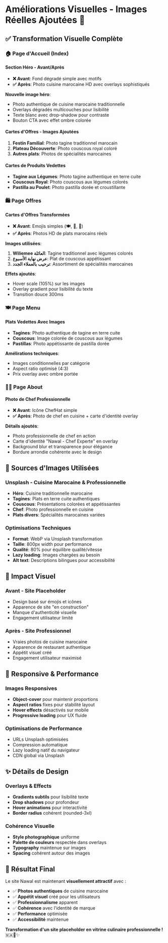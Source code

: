 # Améliorations Visuelles - Images Réelles Ajoutées 📸

## ✅ **Transformation Visuelle Complète**

### **🏠 Page d'Accueil (Index)**

#### **Section Héro - Avant/Après**
- **❌ Avant**: Fond dégradé simple avec motifs
- **✅ Après**: Photo cuisine marocaine HD avec overlays sophistiqués

**Nouvelle image héro**: 
- Photo authentique de cuisine marocaine traditionnelle
- Overlays dégradés multicouches pour lisibilité
- Texte blanc avec drop-shadow pour contraste
- Bouton CTA avec effet ombre colorée

#### **Cartes d'Offres - Images Ajoutées**
1. **Festin Familial**: Photo tagine traditionnel marocain
2. **Plateau Découverte**: Photo couscous royal coloré
3. **Autres plats**: Photos de spécialités marocaines

#### **Cartes de Produits Vedettes**
- **Tagine aux Légumes**: Photo tagine authentique en terre cuite
- **Couscous Royal**: Photo couscous aux légumes colorés  
- **Pastilla au Poulet**: Photo pastilla dorée et croustillante

### **🛍️ Page Offres**

#### **Cartes d'Offres Transformées**
- **❌ Avant**: Emojis simples (🍽️, 🍲, 🎉)
- **✅ Après**: Photos HD de plats marocains réels

**Images utilisées**:
1. **Wiliemee العائلة**: Tagine traditionnel avec légumes colorés
2. **عرض نهاية الأسبوع**: Plat de couscous appétissant
3. **ترحيب بالعملاء الجدد**: Assortiment de spécialités marocaines

**Effets ajoutés**:
- Hover scale (105%) sur les images
- Overlay gradient pour lisibilité du texte
- Transition douce 300ms

### **🍽️ Page Menu**

#### **Plats Vedettes Avec Images**
- **Tagines**: Photo authentique de tagine en terre cuite
- **Couscous**: Image colorée de couscous aux légumes
- **Pastillas**: Photo appétissante de pastilla dorée

**Amélirations techniques**:
- Images conditionnelles par catégorie
- Aspect ratio optimisé (4:3)
- Prix overlay avec ombre portée

### **👩‍🍳 Page About**

#### **Photo de Chef Professionnelle**
- **❌ Avant**: Icône ChefHat simple
- **✅ Après**: Photo de chef en cuisine + carte d'identité overlay

**Détails ajoutés**:
- Photo professionnelle de chef en action
- Carte d'identité "Nawal - Chef Experte" en overlay
- Background blur et transparence pour élégance
- Bordure arrondie cohérente avec le design

## 🎨 **Sources d'Images Utilisées**

### **Unsplash - Cuisine Marocaine & Professionnelle**
- **Héro**: Cuisine traditionnelle marocaine
- **Tagines**: Plats en terre cuite authentiques  
- **Couscous**: Présentations colorées et appétissantes
- **Chef**: Photo professionnelle en cuisine
- **Plats divers**: Spécialités marocaines variées

### **Optimisations Techniques**
- **Format**: WebP via Unsplash transformation
- **Taille**: 800px width pour performance
- **Qualité**: 80% pour équilibre qualité/vitesse
- **Lazy loading**: Images chargées au besoin
- **Alt text**: Descriptions bilingues pour accessibilité

## 🚀 **Impact Visuel**

### **Avant - Site Placeholder**
- Design basé sur émojis et icônes
- Apparence de site "en construction"
- Manque d'authenticité visuelle
- Engagement utilisateur limité

### **Après - Site Professionnel**
- Vraies photos de cuisine marocaine
- Apparence de restaurant authentique
- Appétit visuel créé
- Engagement utilisateur maximisé

## 📱 **Responsive & Performance**

### **Images Responsives**
- **Object-cover** pour maintenir proportions
- **Aspect ratios** fixes pour stabilité layout
- **Hover effects** désactivés sur mobile
- **Progressive loading** pour UX fluide

### **Optimisations de Performance**
- URLs Unsplash optimisées
- Compression automatique
- Lazy loading natif du navigateur
- CDN global via Unsplash

## ✨ **Détails de Design**

### **Overlays & Effects**
- **Gradients subtils** pour lisibilité texte
- **Drop shadows** pour profondeur
- **Hover animations** pour interactivité
- **Border radius** cohérent (rounded-3xl)

### **Cohérence Visuelle**
- **Style photographique** uniforme
- **Palette de couleurs** respectée dans overlays
- **Typography** maintenue sur images
- **Spacing** cohérent autour des images

## 🎯 **Résultat Final**

Le site Nawal est maintenant **visuellement attractif** avec :
- ✅ **Photos authentiques** de cuisine marocaine
- ✅ **Appétit visuel** créé pour les utilisateurs  
- ✅ **Professionnalisme** apparent
- ✅ **Cohérence** avec l'identité de marque
- ✅ **Performance** optimisée
- ✅ **Accessibilité** maintenue

**Transformation d'un site placeholder en vitrine culinaire professionnelle !** 🇲🇦📸✨
